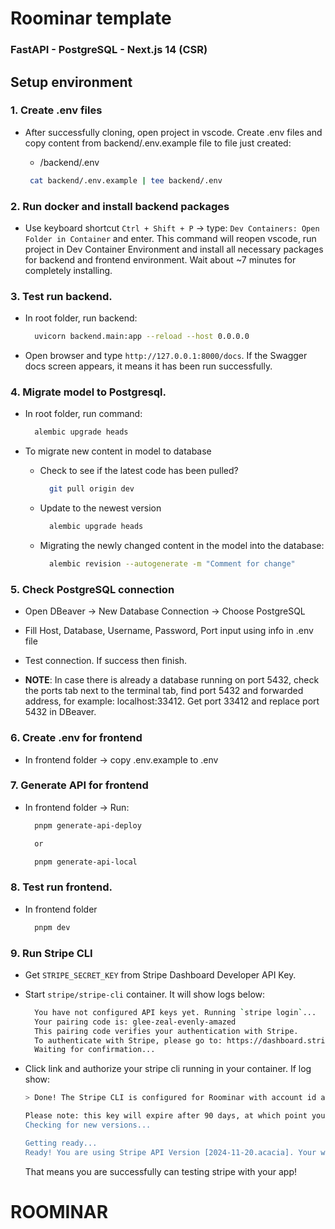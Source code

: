 # Roominar template

### FastAPI - PostgreSQL - Next.js 14 (CSR)

## Setup environment

### 1. Create .env files

- After successfully cloning, open project in vscode. Create .env files and copy content from backend/.env.example
  file to file just created:

  - /backend/.env

  ```bash
   cat backend/.env.example | tee backend/.env
  ```

### 2. Run docker and install backend packages

- Use keyboard shortcut `Ctrl + Shift + P` -> type: `Dev Containers: Open Folder in Container` and enter. This command
  will reopen vscode, run project in Dev Container Environment and install all necessary packages for backend and frontend
  environment. Wait about ~7 minutes for completely installing.

### 3. Test run backend.

- In root folder, run backend:

  ```bash
    uvicorn backend.main:app --reload --host 0.0.0.0
  ```

- Open browser and type `http://127.0.0.1:8000/docs`. If the Swagger docs screen appears, it means it has been run
  successfully.

### 4. Migrate model to Postgresql.

- In root folder, run command:

  ```bash
    alembic upgrade heads
  ```

- To migrate new content in model to database

  - Check to see if the latest code has been pulled?

    ```bash
      git pull origin dev
    ```

  - Update to the newest version

    ```bash
      alembic upgrade heads
    ```

  - Migrating the newly changed content in the model into the database:

    ```bash
      alembic revision --autogenerate -m "Comment for change"
    ```

### 5. Check PostgreSQL connection

- Open DBeaver -> New Database Connection -> Choose PostgreSQL
- Fill Host, Database, Username, Password, Port input using info in .env file
- Test connection. If success then finish.

- **NOTE**: In case there is already a database running on port 5432, check the ports tab next to the terminal tab, find
  port 5432 and forwarded address, for example: localhost:33412. Get port 33412 and replace port 5432 in DBeaver.

### 6. Create .env for frontend

- In frontend folder -> copy .env.example to .env

### 7. Generate API for frontend

- In frontend folder -> Run:

  ```bash
    pnpm generate-api-deploy

    or

    pnpm generate-api-local
  ```

### 8. Test run frontend.

- In frontend folder
  ```bash
    pnpm dev
  ```

### 9. Run Stripe CLI

- Get `STRIPE_SECRET_KEY` from Stripe Dashboard Developer API Key.
- Start `stripe/stripe-cli` container. It will show logs below:

  ```bash
    You have not configured API keys yet. Running `stripe login`...
    Your pairing code is: glee-zeal-evenly-amazed
    This pairing code verifies your authentication with Stripe.
    To authenticate with Stripe, please go to: https://dashboard.stripe.com/stripecli/confirm_auth?t=jfasjflasjfslfjasjfdlfjas
    Waiting for confirmation...
  ```

- Click link and authorize your stripe cli running in your container. If log show:

  ```bash
  > Done! The Stripe CLI is configured for Roominar with account id acct_1QUqPiC....

  Please note: this key will expire after 90 days, at which point you'll need to re-authenticate.
  Checking for new versions...

  Getting ready...
  Ready! You are using Stripe API Version [2024-11-20.acacia]. Your webhook signing secret is whsec_57d2370ec7a0865c8... (^C to quit)
  ```

  That means you are successfully can testing stripe with your app!

# ROOMINAR
